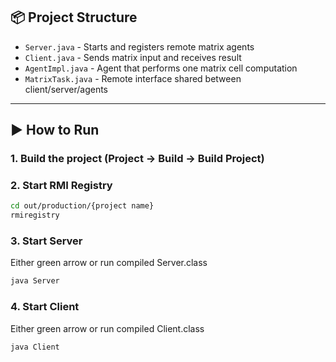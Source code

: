 ## 📦 Project Structure

- `Server.java` - Starts and registers remote matrix agents
- `Client.java` - Sends matrix input and receives result
- `AgentImpl.java` - Agent that performs one matrix cell computation
- `MatrixTask.java` - Remote interface shared between client/server/agents

---

## ▶️ How to Run

### 1. Build the project (Project -> Build -> Build Project)
### 2. Start RMI Registry

```bash
cd out/production/{project name}
rmiregistry
```

### 3. Start Server
Either green arrow or run compiled Server.class
```bash
java Server
```
### 4. Start Client
Either green arrow or run compiled Client.class
```bash
java Client
```
